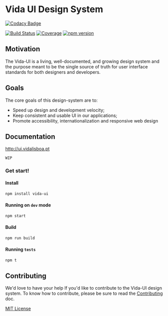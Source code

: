 
# Vida UI Design System

[![Codacy Badge](https://api.codacy.com/project/badge/Grade/791c2b8490804b3ba1c58db0ea845425)](https://app.codacy.com/app/vida-lisboa/vida-ui?utm_source=github.com&utm_medium=referral&utm_content=vida-lisboa/vida-ui&utm_campaign=Badge_Grade_Settings)

[![Build Status][travis-badge]][travis]
[![Coverage][coverage-badge]][coverage]
[![npm version][npm version]][npm version]

[travis-badge]: https://travis-ci.com/vida-lisboa/vida-ui.svg?branch=master
[travis]: https://travis-ci.org/vida-lisboa/vida-ui
[coverage-badge]: https://img.shields.io/codecov/c/github/vida-lisboa/vida-ui.svg?style=flat-square
[coverage]: https://codecov.io/github/vida-lisboa/vida-ui
[npm version]: https://img.shields.io/npm/v/vida-ui.svg?style=flat-square


## Motivation

The Vida-UI is a living, well-documented, and growing design system and the purpose meant to be the single source of truth for user interface standards for both designers and developers.


## Goals

The core goals of this design-system are to:

- Speed up design and development velocity;
- Keep consistent and usable UI in our applications;
- Promote accessibility, internationalization and responsive web design

## Documentation
http://ui.vidalisboa.pt

`WIP`
### Get start!
#### Install
```sh
npm install vida-ui
```
#### Running on `dev` mode
```sh
npm start
```
#### Build
```sh
npm run build
```
#### Running `tests`
```sh
npm t
```


## Contributing

We'd love to have your help If you'd like to contribute to the Vida-UI design system. To know how to contribute, please be sure to read the [Contributing](CONTRIBUTING.md) doc.

[site]: https://ui.vidalisboa.pt

[MIT License](LICENSE.md)
